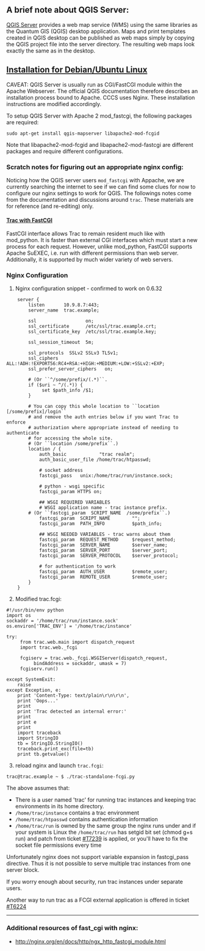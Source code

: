 ## A brief note about QGIS Server:

[QGIS Server](http://hub.qgis.org/projects/quantum-gis/wiki/QGIS_Server_Tutorial) provides a web map service (WMS) using the same libraries as the Quantum GIS (QGIS) desktop application. Maps and print templates created in QGIS desktop can be published as web maps simply by copying the QGIS project file into the server directory. The resulting web maps look exactly the same as in the desktop.

## [Installation for Debian/Ubuntu Linux](http://hub.qgis.org/projects/quantum-gis/wiki/QGIS_Server_Tutorial)

CAVEAT: QGIS Server is usually run as CGI/FastCGI module within the Apache Webserver.  The official QGIS documentation therefore describes an installation process bound to Apache.  CCCS uses Nginx.  These installation instructions are modified accordingly.

To setup QGIS Server with Apache 2 mod_fastcgi, the following packages are required:

   `sudo apt-get install qgis-mapserver libapache2-mod-fcgid`

Note that libapache2-mod-fcgid and libapache2-mod-fastcgi are different packages and require different configurations.


### Scratch notes for figuring out an appropriate nginx config:

Noticing how the QGIS server users `mod_fastcgi` with Appache, we are currently searching the internet to see if we can find some clues for now to configure our nginx settings to work for QGIS.  The followings notes come from the documentation and discussions around `trac`.  These materials are for reference (and re-editing) only.
  
#### [Trac with FastCGI](https://trac.osgeo.org/qgis/wiki/TracFastCgi)

FastCGI interface allows Trac to remain resident much like with mod_python. It is faster than external CGI interfaces which must start a new process for each request. However, unlike mod_python, FastCGI supports  Apache SuEXEC, i.e. run with different permissions than web server. Additionally, it is supported by much wider variety of web servers. 

### Nginx Configuration

1. Nginx configuration snippet - confirmed to work on 0.6.32

```
    server {
        listen       10.9.8.7:443;
        server_name  trac.example;

        ssl                  on;
        ssl_certificate      /etc/ssl/trac.example.crt;
        ssl_certificate_key  /etc/ssl/trac.example.key;

        ssl_session_timeout  5m;

        ssl_protocols  SSLv2 SSLv3 TLSv1;
        ssl_ciphers  ALL:!ADH:!EXPORT56:RC4+RSA:+HIGH:+MEDIUM:+LOW:+SSLv2:+EXP;
        ssl_prefer_server_ciphers   on;

        # (Or ``^/some/prefix/(.*)``.
        if ($uri ~ ^/(.*)) {
             set $path_info /$1;
        }

        # You can copy this whole location to ``location [/some/prefix]/login``
        # and remove the auth entries below if you want Trac to enforce
        # authorization where appropriate instead of needing to authenticate
        # for accessing the whole site.
        # (Or ``location /some/prefix``.)
        location / {
            auth_basic            "trac realm";
            auth_basic_user_file /home/trac/htpasswd;

            # socket address
            fastcgi_pass   unix:/home/trac/run/instance.sock;

            # python - wsgi specific
            fastcgi_param HTTPS on;

            ## WSGI REQUIRED VARIABLES
            # WSGI application name - trac instance prefix.
	    # (Or ``fastcgi_param  SCRIPT_NAME  /some/prefix``.)
            fastcgi_param  SCRIPT_NAME        "";
            fastcgi_param  PATH_INFO          $path_info;

            ## WSGI NEEDED VARIABLES - trac warns about them
            fastcgi_param  REQUEST_METHOD     $request_method;
            fastcgi_param  SERVER_NAME        $server_name;
            fastcgi_param  SERVER_PORT        $server_port;
            fastcgi_param  SERVER_PROTOCOL    $server_protocol;

            # for authentication to work
            fastcgi_param  AUTH_USER          $remote_user;
            fastcgi_param  REMOTE_USER        $remote_user;
        }
    }
```

2. Modified trac.fcgi:

```
#!/usr/bin/env python
import os
sockaddr = '/home/trac/run/instance.sock'
os.environ['TRAC_ENV'] = '/home/trac/instance'

try:
     from trac.web.main import dispatch_request
     import trac.web._fcgi

     fcgiserv = trac.web._fcgi.WSGIServer(dispatch_request, 
          bindAddress = sockaddr, umask = 7)
     fcgiserv.run()

except SystemExit:
    raise
except Exception, e:
    print 'Content-Type: text/plain\r\n\r\n',
    print 'Oops...'
    print
    print 'Trac detected an internal error:'
    print
    print e
    print
    import traceback
    import StringIO
    tb = StringIO.StringIO()
    traceback.print_exc(file=tb)
    print tb.getvalue()
```

3. reload nginx and launch `trac.fcgi`:

```
trac@trac.example ~ $ ./trac-standalone-fcgi.py 
```

The above assumes that:

 * There is a user named 'trac' for running trac instances and keeping trac environments in its home directory.
 * `/home/trac/instance` contains a trac environment
 * `/home/trac/htpasswd` contains authentication information
 * `/home/trac/run` is owned by the same group the nginx runs under and if your system is Linux the `/home/trac/run` has setgid bit set (chmod g+s run) and patch from ticket [#T7239](http://trac.edgewall.org/ticket/7239) is applied, or you'll have to fix the socket file permissions every time 

Unfortunately nginx does not support variable expansion in fastcgi_pass directive. Thus it is not possible to serve multiple trac instances from one server block.

If you worry enough about security, run trac instances under separate users.

Another way to run trac as a FCGI external application is offered in ticket [#T6224](http://trac.edgewall.org/ticket/6224)

------

### Additional resources of fast_cgi with nginx:

   * http://nginx.org/en/docs/http/ngx_http_fastcgi_module.html